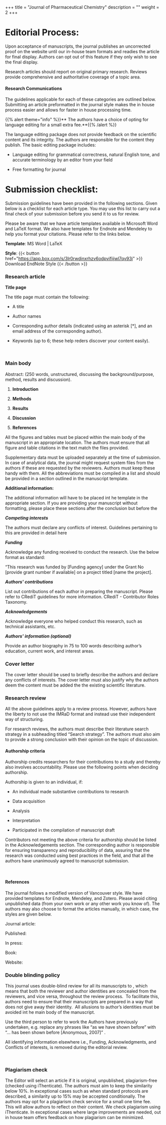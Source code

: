 +++
title = "Journal of Pharmaceutical Chemistry"
description = ""
weight = 2
+++

# Editorial Process:

Upon acceptance of manuscripts, the journal publishes an uncorrected proof on the website until our in-house team formats and readies the article for final display. Authors can opt out of this feature if they only wish to see the final display.



Research articles should report on original primary research. Reviews provide comprehensive and authoritative coverage of a topic area. 



#### Research Communications

The guidelines applicable for each of these categories are outlined below. Submitting an article preformatted in the journal style makes the in house process easier and allows for faster in house processing time. 



{{% alert theme="info" %}}** The authors have a choice of opting for language editing for a small extra fee.**{{% /alert %}}



The language editing package does not provide feedback on the scientific content and its integrity. The authors are responsible for the content they publish. The basic editing package includes:

- Language editing for grammatical correctness, natural English tone, and accurate terminology by an editor from your field

- Free formatting for journal



# Submission checklist:

Submission guidelines have been provided in the following sections. Given below is a checklist for each article type. You may use this list to carry out a final check of your submission before you send it to us for review.

Please be aware that we have article templates available in Microsoft Word and LaTeX format. We also have templates for Endnote and Mendeley to help you format your citations. Please refer to the links below.

**Template**: MS Word | LaTeX

**Style**: {{< button href="https://app.box.com/s/3lr0rwdinxrhzv6odpvifiijwl7qv93i" >}} Download EndNote Style {{< /button >}}



### Research article

**Title page**

The title page must contain the following:

- A title

- Author names

- Corresponding author details (indicated using an asterisk [*], and an email address of the corresponding author).

- Keywords (up to 6; these help reders discover your content easily).

 

### Main body

Abstract: (250 words, unstructured, discussing the background/purpose, method, results and discussion). 

1. **Introduction**

2. **Methods**

3. **Results**

4. **Discussion**

5. **References**



All the figures and tables must be placed within the main body of the manuscript in an appropriate location. The authors must ensure that all figure and table citations in the text match the files provided.

Supplementary data must be uploaded separately at the time of submission. In case of analytical data, the journal might request system files from the authors if these are requested by the reviewers. Authors must keep these handy with them. All the abbreviations must be compiled in a list and should be provided in a section outlined in the manuscript template.



**Additional information:**

The additional information will have to be placed int he template in the appropriate section. If you are providing your manuscript without formatting, please place these sections after the conclusion but before the 

***Competing interests***

The authors must declare any conflicts of interest. Guidelines pertaining to this are provided in detail here

***Funding***

Acknowledge any funding received to conduct the research. Use the below format as standard:

“This research was funded by [Funding agency] under the Grant No [provide grant number if available] on a project titled [name the project].

***Authors' contributions***

List out contributions of each author in preparing the manuscript. Please refer to CRediT guidelines for more information. CRediT - Contributor Roles Taxonomy.

***Acknowledgements***

Acknowledge everyone who helped conduct this research, such as technical assistants, etc.

***Authors' information (optional)***

Provide an author biography in 75 to 100 words describing author’s education, current work, and interest areas.





### Cover letter

The cover letter should be used to briefly describe the authors and declare any conflicts of interests. The cover letter must also justify why the authors deem the content must be added the the existing scientific literature.

  

### Research review

All the above guidelines apply to a review process. However, authors have the liberty to not use the IMRaD format and instead use their independent way of structuring.

For research reviews, the authors must describe their literature search strategy in a subheading titled “Search strategy”. The authors must also aim to provide a strong conclusion with their opinion on the topic of discussion.



#### Authorship criteria

Authorship credits researchers for their contributions to a study and thereby also involves accountability. Please use the following points when deciding authorship.



Authorship is given to an individual, if:

- An individual made substantive contributions to research

- Data acquisition

- Analysis

- Interpretation

- Participated in the compilation of manuscript draft



Contributors not meeting the above criteria for authorship should be listed in the Acknowledgements section. The corresponding author is responsible for ensuring transparency and reproducibility of data, assuring that the research was conducted using best practices in the field, and that all the authors have unanimously agreed to manuscript submission.

 

#### References

The journal follows a modified version of Vancouver style. We have provided templates for Endnote, Mendeley, and Zotero. Please avoid citing unpublished data (from your own work or any other work you know of). The authors may also choose to format the articles manually, in which case, the styles are given below.

Journal article: 

Published:

In press:

Book:

Website:

### 

### Double blinding policy

This journal uses double-blind review for all its manuscripts to , which means that both the reviewer and author identities are concealed from the reviewers, and vice versa, throughout the review process.  To facilitate this, authors need to ensure that their manuscripts are prepared in a way that does not give away their identity.  All allusions to author’s identities must be avoided int he main body of the manuscript.

Use the third person to refer to work the Authors have previously undertaken, e.g. replace any phrases like “as we have shown before” with “… has been shown before [Anonymous, 2007]” .

All identifying information elsewhere i.e., Funding, Acknowledgments, and Conflicts of interests, is removed during the editorial review.

 

### Plagiarism check

The Editor will select an article if it is original, unpublished, plagiarism-free (checked using iThenticate). The authors must aim to keep the similarity below 10%. In exceptional cases such as when standard protocols are described, a similarity up to 15% may be accepted conditionally. The authors may opt for a plagiarism check service for a small one time fee. This will allow authors to reflect on their content. We check plagiarism using iThenticate. In exceptional cases where large improvements are needed, out in house team offers feedback on how plagiarism can be minimized.